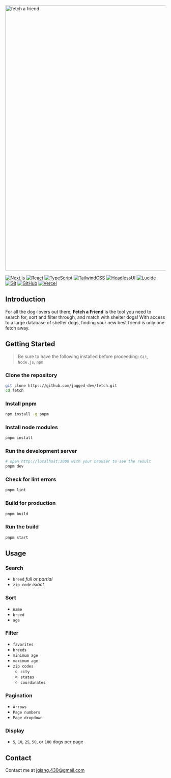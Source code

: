 <a href="https://fetch-jagged.vercel.app" target="_blank">
  <img src="/opengraph-image.png" alt="fetch a friend" width="830" />
</a>

[![Next.js][Next]][Next-url]
[![React][React]][React-url]
[![TypeScript][Typescript]][Typescript-url]
[![TailwindCSS][Tailwind]][Tailwind-url]
[![HeadlessUI][Headless]][Headless-url]
[![Lucide][Lucide]][Lucide-url]
[![Git][Git]][Git-url]
[![GitHub][Github]][Github-url]
[![Vercel][Vercel]][Vercel-url]

## Introduction

For all the dog-lovers out there, **Fetch a Friend** is the tool you need to search for, sort and filter through, and match with shelter dogs!
With access to a large database of shelter dogs, finding your new best friend is only one fetch away.

## Getting Started

> Be sure to have the following installed before proceeding: `Git`, `Node.js`, `npm`

### Clone the repository

```bash
git clone https://github.com/jagged-dev/fetch.git
cd fetch
```

### Install pnpm

```bash
npm install -g pnpm
```

### Install node modules

```bash
pnpm install
```

### Run the development server

```bash
# open http://localhost:3000 with your browser to see the result
pnpm dev
```

### Check for lint errors

```bash
pnpm lint
```

### Build for production

```bash
pnpm build
```

### Run the build

```bash
pnpm start
```

## Usage

### Search

- `breed` _full or partial_
- `zip code` _exact_

### Sort

- `name`
- `breed`
- `age`

### Filter

- `favorites`
- `breeds`
- `minimum age`
- `maximum age`
- `zip codes`
    - `city`
    - `states`
    - `coordinates`

### Pagination

- `Arrows`
- `Page numbers`
- `Page dropdown`

### Display

- `5`, `10`, `25`, `50`, or `100` dogs per page

## Contact

Contact me at <jgiang.430@gmail.com>

[Next]: https://img.shields.io/badge/Next.js-000000?style=for-the-badge&logo=nextdotjs&logoColor=white
[Next-url]: https://nextjs.org/
[React]: https://img.shields.io/badge/React-20232A?style=for-the-badge&logo=react&logoColor=61DAFB
[React-url]: https://reactjs.org/
[Typescript]: https://img.shields.io/badge/TypeScript-3377c4?style=for-the-badge&logo=typescript&logoColor=white
[Typescript-url]: https://typescriptlang.org/
[Tailwind]: https://img.shields.io/badge/TailwindCSS-030712?style=for-the-badge&logo=tailwindcss&logoColor=3cbcf6
[Tailwind-url]: https://tailwindcss.com/
[Headless]: https://img.shields.io/badge/HeadlessUI-111826?style=for-the-badge&logo=headlessui&logoColor=7fd2fa
[Headless-url]: https://headlessui.com/
[Lucide]: https://img.shields.io/badge/Lucide-161618?style=for-the-badge&logo=lucide&logoColor=f46969
[Lucide-url]: https://lucide.dev/
[Git]: https://img.shields.io/badge/Git-f0f0e8?style=for-the-badge&logo=git&logoColor=fa5534
[Git-url]: https://git-scm.com/
[Github]: https://img.shields.io/badge/GitHub-0d1117?style=for-the-badge&logo=github&logoColor=white
[Github-url]: https://github.com/
[Vercel]: https://img.shields.io/badge/Vercel-000000?style=for-the-badge&logo=vercel&logoColor=white
[Vercel-url]: https://vercel.com/
